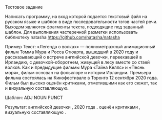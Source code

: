 Тестовое задание

Написать программу, на вход которой подается текстовый файл на русском языке и шаблон в виде последовательности тэгов частей речи. Выходом являются фрагменты текста, подходящие под заданный шаблон. 
Для выполнения частеречной разметки использовать библиотеку natasha https://github.com/natasha/natasha

Пример
Текст: 
«Легенда о волках» — полнометражный анимационный фильм Томма Мура и Росса Стюарта, вышедший в 2020 году и рассказывающий о встрече английской девочки, переехавшей в Ирландию, с девочкой-оборотнем, живущей в лесу вместе со стаей волков. Как и предыдущие фильмы Мура «Тайна Келлс» и «Песнь моря», фильм основан на фольклоре и истории Ирландии. Премьера фильма состоялась на Кинофестивале в Торонто 12 сентября 2020 года. Фильм был высоко оценён критиками, отметившими как его сюжет, так и визуальную составляющую.

Шаблон: 
ADJ NOUN PUNCT


Результат:
английской девочки ,
2020 года .
оценён критиками ,
визуальную составляющую .
